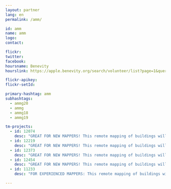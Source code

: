 ```yaml
---
layout: partner
lang: en
permalink: /amm/

id: amm
name: amm
logo: 
contact: 

flickr: 
twitter: 
facebook: 
hoursname: Benevity
hourslink: https://apple.benevity.org/search/volunteer/list?page=1&query=missing%20maps&layout=list

flickr-apikey: 
flickr-setId: 

primary-hashtag: amm
subhashtags:
  - ammg20
  - ammg
  - ammg18
  - ammg19

tm-projects:
  - id: 12074
    desc: "GREAT FOR NEW MAPPERS! This remote mapping of buildings will support the implementation of planned activities and largely the generation of data for humanitarian activities in the identified provinces."
  - id: 12219
    desc: "GREAT FOR NEW MAPPERS! This remote mapping of buildings will support the implementation of planned activities and largely the generation of data for humanitarian activities in the identified provinces."
  - id: 12373
    desc: "GREAT FOR NEW MAPPERS! This remote mapping of buildings will support the implementation of planned activities and largely the generation of data for humanitarian activities in the identified provinces."
  - id: 12454
    desc: "GREAT FOR NEW MAPPERS! This remote mapping of buildings will support the implementation of planned activities and largely the generation of data for humanitarian activities in the identified provinces."
  - id: 11233
    desc: "FOR EXPERIENCED MAPPERS: This remote mapping of buildings will support the implementation of planned activities and largely the generation of data for humanitarian activities in the identified provinces."         

---
```

